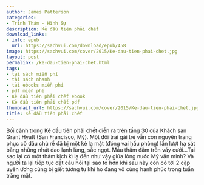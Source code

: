 ```yaml
---
author: James Patterson
categories:
- Trinh Thám - Hình Sự
description: Kẻ đầu tiên phải chết
download_links:
- info: epub
  url: https://sachvui.com/download/epub/458
image: https://sachvui.com/cover/2015/Ke-dau-tien-phai-chet.jpg
layout: post
permalink: /ke-dau-tien-phai-chet.html
tags:
- tải sách miễn phí
- tải sách nhanh
- tải ebooks miễn phí
- pdf miễn phí
- Kẻ đầu tiên phải chết ebook
- Kẻ đầu tiên phải chết pdf
thumbnail_url: https://sachvui.com/cover/2015/Ke-dau-tien-phai-chet.jpg
title: Kẻ đầu tiên phải chết
---
```


 <div class="item-desc text-justify"> Bối cảnh trong Kẻ đầu tiên phải chết diễn ra trên tầng 30 của Khách sạn Grant Hyatt (San Francisco, Mỹ). Một đôi trai gái trẻ vẫn còn nguyên trang phục cô dâu chú rể đã bị một kẻ lạ mặt (đóng vai hầu phòng) lần lượt hạ sát bằng những nhát dao lạnh lùng, sắc ngọt. Máu thấm đẫm trên váy cưới...Tại sao lại có một thảm kịch kì lạ đến như vậy giữa lòng nước Mỹ văn minh? Và người ta lại tiếp tục đặt câu hỏi tại sao to hơn khi sau này còn có tới 2 cặp uyên ương cũng bị giết tương tự khi họ đang vô cùng hạnh phúc trong tuần trăng mật. </div>